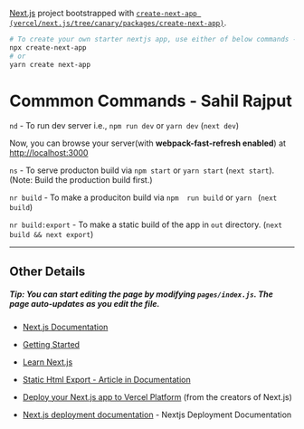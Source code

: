 [Next.js](https://nextjs.org/) project bootstrapped with [`create-next-app (vercel/next.js/tree/canary/packages/create-next-app)`](https://github.com/vercel/next.js/tree/canary/packages/create-next-app).

```bash
# To create your own starter nextjs app, use either of below commands -
npx create-next-app
# or
yarn create next-app
```

# Commmon Commands - Sahil Rajput

`nd` - To run dev server i.e., `npm run dev` or `yarn dev` (`next dev`)

Now, you can browse your server(with **webpack-fast-refresh enabled**) at [http://localhost:3000](http://localhost:3000) 

`ns` - To serve producton build via `npm start`  or `yarn start` (`next start`).  (Note: Build the production build first.)

`nr build` - To make a produciton build via `npm  run build` or `yarn ` (`next build`) 

`nr build:export` - To make a static build of the app in `out` directory.  (`next build && next export`)

***

## Other Details

##### Tip: You can start editing the page by modifying `pages/index.js`. The page auto-updates as you edit the file.

- [Next.js Documentation](https://nextjs.org/docs)

- [Getting Started](https://nextjs.org/docs/getting-started)

- [Learn Next.js](https://nextjs.org/learn)

- [Static Html Export - Article in Documentation](https://nextjs.org/docs/advanced-features/static-html-export)
- [Deploy your Next.js app to Vercel Platform](https://vercel.com/import?utm_medium=default-template&filter=next.js&utm_source=create-next-app&utm_campaign=create-next-app-readme) (from the creators of Next.js)
- [Next.js deployment documentation](https://nextjs.org/docs/deployment) - Nextjs Deployment Documentation